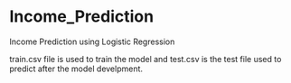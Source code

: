# Income_Prediction
Income Prediction using Logistic Regression

train.csv file is used to train the model and test.csv is the test file used to predict after the model develpment.
